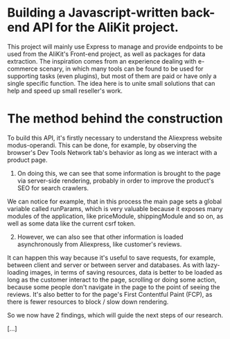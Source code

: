 # Building a Javascript-written back-end API for the AliKit project.

This project will mainly use Express to manage and provide endpoints to be used from the AliKit's Front-end project, as well as packages for data extraction.
The inspiration comes from an experience dealing with e-commerce scenary, in which many tools can be found to be used for supporting tasks (even plugins), but most of them are paid or have only a single specific function.
The idea here is to unite small solutions that can help and speed up small reseller's work.

# The method behind the construction

To build this API, it's firstly necessary to understand the Aliexpress website modus-operandi.
This can be done, for example, by observing the browser's Dev Tools Network tab's behavior as long as we interact with a product page.

1. On doing this, we can see that some information is brought to the page via server-side rendering, probably in order to improve the product's SEO for search crawlers.

We can notice for example, that in this process the main page sets a global variable called runParams, which is very valuable because it exposes many modules of the application, like priceModule, shippingModule and so on, as well as some data like the current csrf token.

2. However, we can also see that other information is loaded asynchronously from Aliexpress, like customer's reviews.

It can happen this way because it's useful to save requests, for example, between client and server or between server and databases. As with lazy-loading images, in terms of saving resources, data is better to be loaded as long as the customer interact to the page, scrolling or doing some action, because some people don't navigate in the page to the point of seeing the reviews. It's also better to for the page's First Contentful Paint (FCP), as there is fewer resources to block / slow down rendering.

So we now have 2 findings, which will guide the next steps of our research.

[...]
